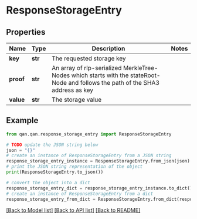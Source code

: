 # ResponseStorageEntry


## Properties

Name | Type | Description | Notes
------------ | ------------- | ------------- | -------------
**key** | **str** | The requested storage key | 
**proof** | **str** | An array of rlp-serialized MerkleTree-Nodes which starts with the stateRoot-Node and follows the path of the SHA3 address as key | 
**value** | **str** | The storage value | 

## Example

```python
from qan.qan.response_storage_entry import ResponseStorageEntry

# TODO update the JSON string below
json = "{}"
# create an instance of ResponseStorageEntry from a JSON string
response_storage_entry_instance = ResponseStorageEntry.from_json(json)
# print the JSON string representation of the object
print(ResponseStorageEntry.to_json())

# convert the object into a dict
response_storage_entry_dict = response_storage_entry_instance.to_dict()
# create an instance of ResponseStorageEntry from a dict
response_storage_entry_from_dict = ResponseStorageEntry.from_dict(response_storage_entry_dict)
```
[[Back to Model list]](../README.md#documentation-for-models) [[Back to API list]](../README.md#documentation-for-api-endpoints) [[Back to README]](../README.md)


